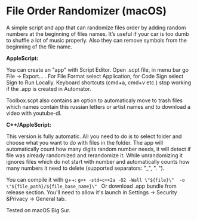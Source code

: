 # File Order Randomizer (macOS)
A simple script and app that can randomize files order by adding random numbers at the beginning of files names.
It’s useful if your car is too dumb to shuffle a lot of music properly.
Also they can remove symbols from the beginning of the file name.

**AppleScript:**

You can create an "app" with Script Editor. Open .scpt file, in menu bar go File -> Export... . For File Format select Application, for Code Sign select Sign to Run Locally. 
Keyboard shortcuts (cmd+a, cmd+v etc.) stop working if the .app is created in Automator.

Toolbox.scpt also contains an option to automaticaly move to trash files which names contain this russian letters or artist names and to download a video with youtube-dl.

**C++/AppleScript:**

This version is fully automatic. All you need to do is to select folder and choose what you want to do with files in the folder. The app will automatically count how many digits random number needs, it will detect if file was already randomized and rerandomize it. While unrandomizing it ignores files which do not start with number and automatically counts how many numbers it need to delete (supported separators: "_", ". ").

You can compile it with g++: ```g++ -std=c++2a -O2 -Wall \"${file}\"  -o \"${file_path}/${file_base_name}\" ```
Or download .app bundle from release section. You'll need to allow it's launch in Settings -> Security &Privacy -> General tab.

Tested on macOS Big Sur.
